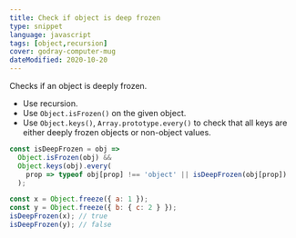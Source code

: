 ```yaml
---
title: Check if object is deep frozen
type: snippet
language: javascript
tags: [object,recursion]
cover: godray-computer-mug
dateModified: 2020-10-20
---
```


Checks if an object is deeply frozen.

- Use recursion.
- Use `Object.isFrozen()` on the given object.
- Use `Object.keys()`, `Array.prototype.every()` to check that all keys are either deeply frozen objects or non-object values.

```js
const isDeepFrozen = obj =>
  Object.isFrozen(obj) &&
  Object.keys(obj).every(
    prop => typeof obj[prop] !== 'object' || isDeepFrozen(obj[prop])
  );
```

```js
const x = Object.freeze({ a: 1 });
const y = Object.freeze({ b: { c: 2 } });
isDeepFrozen(x); // true
isDeepFrozen(y); // false
```
